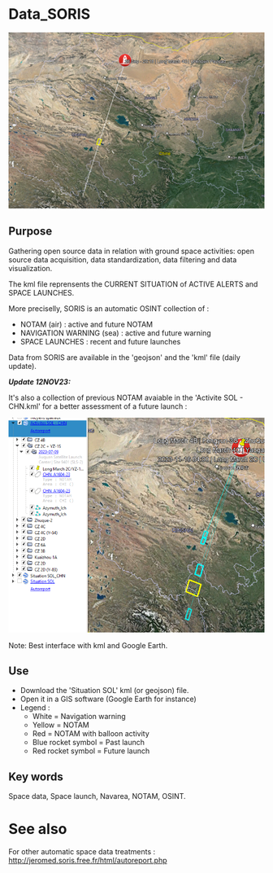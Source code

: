 # Data_SORIS

![alt text](https://github.com/JeromeSORIS/Data_SORIS/blob/main/Sample_CHINA_2023-09-26.png)

## Purpose
Gathering open source data in relation with ground space activities: open source data acquisition, data standardization, data filtering and data visualization.

The kml file reprensents the CURRENT SITUATION of ACTIVE ALERTS and SPACE LAUNCHES.

More preciselly, SORIS is an automatic OSINT collection of :
- NOTAM (air) : active and future NOTAM
- NAVIGATION WARNING (sea) : active and future warning
- SPACE LAUNCHES : recent and future launches

Data from SORIS are available in the 'geojson' and the 'kml' file (daily update).

***Update 12NOV23:***

It's also a collection of previous NOTAM avaiable in the 'Activite SOL - CHN.kml' for a better assessment of a future launch :

![alt text](https://github.com/JeromeSORIS/Data_SORIS/blob/main/Sample_CHINA_2023-11-12.png)


Note: Best interface with kml and Google Earth.


## Use
- Download the 'Situation SOL' kml (or geojson) file.
- Open it in a GIS software (Google Earth for instance)
- Legend :
  - White = Navigation warning
  - Yellow = NOTAM
  - Red = NOTAM with balloon activity
  - Blue rocket symbol = Past launch
  - Red rocket symbol = Future launch


## Key words
Space data, Space launch, Navarea,  NOTAM, OSINT.

# See also
For other automatic space data treatments : http://jeromed.soris.free.fr/html/autoreport.php
